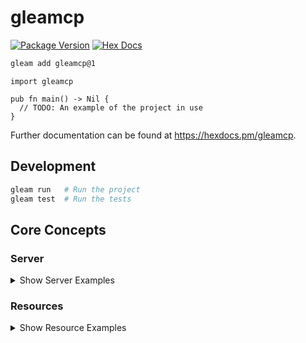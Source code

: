 # gleamcp

[![Package Version](https://img.shields.io/hexpm/v/gleamcp)](https://hex.pm/packages/gleamcp)
[![Hex Docs](https://img.shields.io/badge/hex-docs-ffaff3)](https://hexdocs.pm/gleamcp/)

```sh
gleam add gleamcp@1
```
```gleam
import gleamcp

pub fn main() -> Nil {
  // TODO: An example of the project in use
}
```

Further documentation can be found at <https://hexdocs.pm/gleamcp>.

## Development

```sh
gleam run   # Run the project
gleam test  # Run the tests
```

## Core Concepts

### Server

<details>
<summary>Show Server Examples</summary>

The server is your core interface to the MCP protocol. It handles connection management, protocol compliance, and message routing:

```gleam
let srv = server.new("My Server", "1.0.0")

server.serve_stdio(srv) // Result(Pid?, StartError)
process.sleep_forever()
```

</details>

### Resources

<details>
<summary>Show Resource Examples</summary>
Resources are how you expose data to LLMs. They can be anything - files, API responses, database queries, system information, etc. Resources can be:

- Static (fixed URI)
- Dynamic (using URI templates)

Here's a simple example of a static resource:

```gleam
// static resource example - exposing a README file
let res = resource.new("docs://readme", "Project README")
  |> resource.description("The project's README file")
  |> resource.mime_type("text/markdown")

use req <- server.add_resource(srv, res)
let content = simplifile.read_file("README.md")
let res = resource.TextContents(
  uri: "docs://readme",
  mime_type: "text/markdown",
  text: content,
)
[res]
```
